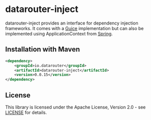 # datarouter-inject

datarouter-inject provides an interface for dependency injection frameworks. It comes with a [Guice](https://github.com/google/guice) implementation but can also be implemented using ApplicationContext from [Spring](https://github.com/spring-projects/spring-framework).

## Installation with Maven

```xml
<dependency>
	<groupId>io.datarouter</groupId>
	<artifactId>datarouter-inject</artifactId>
	<version>0.0.15</version>
</dependency>
```

## License

This library is licensed under the Apache License, Version 2.0 - see [LICENSE](../LICENSE) for details.
